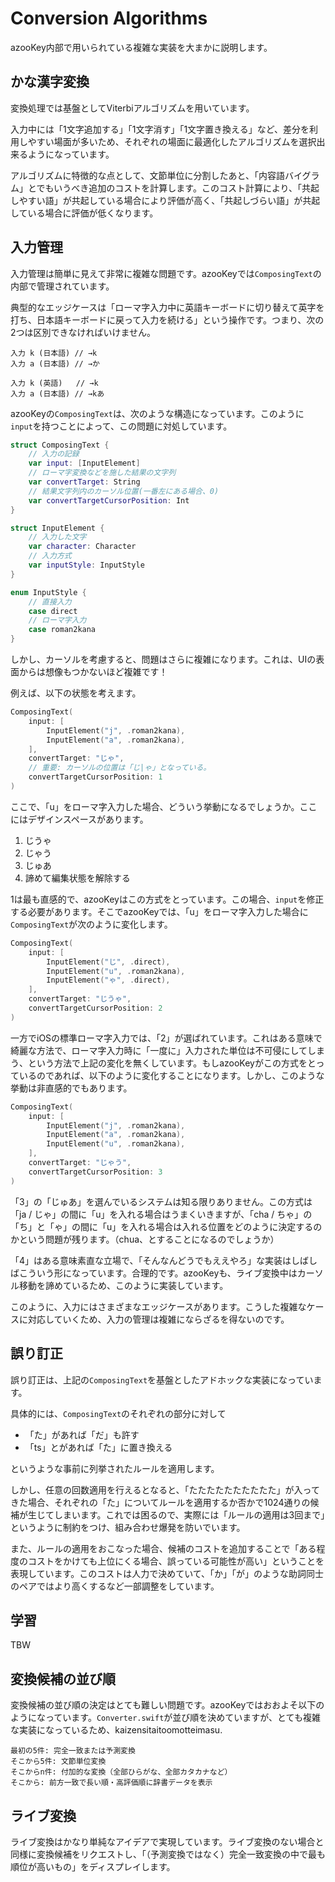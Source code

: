 # Conversion Algorithms

azooKey内部で用いられている複雑な実装を大まかに説明します。

## かな漢字変換

変換処理では基盤としてViterbiアルゴリズムを用いています。

入力中には「1文字追加する」「1文字消す」「1文字置き換える」など、差分を利用しやすい場面が多いため、それぞれの場面に最適化したアルゴリズムを選択出来るようになっています。

アルゴリズムに特徴的な点として、文節単位に分割したあと、「内容語バイグラム」とでもいうべき追加のコストを計算します。このコスト計算により、「共起しやすい語」が共起している場合により評価が高く、「共起しづらい語」が共起している場合に評価が低くなります。

## 入力管理

入力管理は簡単に見えて非常に複雑な問題です。azooKeyでは`ComposingText`の内部で管理されています。

典型的なエッジケースは「ローマ字入力中に英語キーボードに切り替えて英字を打ち、日本語キーボードに戻って入力を続ける」という操作です。つまり、次の2つは区別できなければいけません。

```
入力 k (日本語) // →k
入力 a (日本語) // →か
```

```
入力 k (英語)   // →k
入力 a (日本語) // →kあ
```

azooKeyの`ComposingText`は、次のような構造になっています。このように`input`を持つことによって、この問題に対処しています。

```swift
struct ComposingText {
    // 入力の記録
	var input: [InputElement]
    // ローマ字変換などを施した結果の文字列
    var convertTarget: String
    // 結果文字列内のカーソル位置(一番左にある場合、0)
    var convertTargetCursorPosition: Int
}

struct InputElement {
    // 入力した文字
    var character: Character
    // 入力方式
    var inputStyle: InputStyle
}

enum InputStyle {
    // 直接入力
    case direct
    // ローマ字入力
    case roman2kana
}
```

しかし、カーソルを考慮すると、問題はさらに複雑になります。これは、UIの表面からは想像もつかないほど複雑です！

例えば、以下の状態を考えます。

```swift
ComposingText(
    input: [
        InputElement("j", .roman2kana),
        InputElement("a", .roman2kana),
    ],
    convertTarget: "じゃ",
    // 重要: カーソルの位置は「じ|ゃ」となっている。
    convertTargetCursorPosition: 1
)
```

ここで、「u」をローマ字入力した場合、どういう挙動になるでしょうか。ここにはデザインスペースがあります。

1. じうゃ
1. じゃう
1. じゅあ
1. 諦めて編集状態を解除する

1は最も直感的で、azooKeyはこの方式をとっています。この場合、`input`を修正する必要があります。そこでazooKeyでは、「u」をローマ字入力した場合に`ComposingText`が次のように変化します。

```swift
ComposingText(
    input: [
        InputElement("じ", .direct),
        InputElement("u", .roman2kana),
        InputElement("ゃ", .direct),
    ],
    convertTarget: "じうゃ",
    convertTargetCursorPosition: 2
)
```

一方でiOSの標準ローマ字入力では、「2」が選ばれています。これはある意味で綺麗な方法で、ローマ字入力時に「一度に」入力された単位は不可侵にしてしまう、という方法で上記の変化を無くしています。もしazooKeyがこの方式をとっているのであれば、以下のように変化することになります。しかし、このような挙動は非直感的でもあります。

```swift
ComposingText(
    input: [
        InputElement("j", .roman2kana),
        InputElement("a", .roman2kana),
        InputElement("u", .roman2kana),
    ],
    convertTarget: "じゃう",
    convertTargetCursorPosition: 3
)
```

「3」の「じゅあ」を選んでいるシステムは知る限りありません。この方式は「ja / じゃ」の間に「u」を入れる場合はうまくいきますが、「cha / ちゃ」の「ち」と「ゃ」の間に「u」を入れる場合は入れる位置をどのように決定するのかという問題が残ります。（chua、とすることになるのでしょうか）

「4」はある意味素直な立場で、「そんなんどうでもええやろ」な実装はしばしばこういう形になっています。合理的です。azooKeyも、ライブ変換中はカーソル移動を諦めているため、このように実装しています。

このように、入力にはさまざまなエッジケースがあります。こうした複雑なケースに対応していくため、入力の管理は複雑にならざるを得ないのです。

## 誤り訂正

誤り訂正は、上記の`ComposingText`を基盤としたアドホックな実装になっています。

具体的には、`ComposingText`のそれぞれの部分に対して

* 「た」があれば「だ」も許す
* 「ts」とがあれば「た」に置き換える

というような事前に列挙されたルールを適用します。

しかし、任意の回数適用を行えるとなると、「たたたたたたたたたた」が入ってきた場合、それぞれの「た」についてルールを適用するか否かで1024通りの候補が生じてしまいます。これでは困るので、実際には「ルールの適用は3回まで」というように制約をつけ、組み合わせ爆発を防いでいます。

また、ルールの適用をおこなった場合、候補のコストを追加することで「ある程度のコストをかけても上位にくる場合、誤っている可能性が高い」ということを表現しています。このコストは人力で決めていて、「か」「が」のような助詞同士のペアではより高くするなど一部調整をしています。

## 学習

TBW

## 変換候補の並び順

変換候補の並び順の決定はとても難しい問題です。azooKeyではおおよそ以下のようになっています。`Converter.swift`が並び順を決めていますが、とても複雑な実装になっているため、kaizensitaitoomotteimasu.

```
最初の5件: 完全一致または予測変換
そこから5件: 文節単位変換
そこからn件: 付加的な変換（全部ひらがな、全部カタカナなど）
そこから: 前方一致で長い順・高評価順に辞書データを表示
```

## ライブ変換

ライブ変換はかなり単純なアイデアで実現しています。ライブ変換のない場合と同様に変換候補をリクエストし、「（予測変換ではなく）完全一致変換の中で最も順位が高いもの」をディスプレイします。